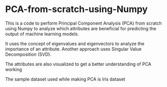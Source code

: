# PCA-from-scratch-using-Numpy
This is a code to perform Principal Component Analysis (PCA) from scratch using Numpy to analyze which attributes are beneficial for predicting the output of machine learning models.

It uses the concept of eigenvalues and eigenvectors to analyze the importance of an attribute. Another approach uses Singular Value Decomposition (SVD).

The attributes are also visualized to get a better understanding of PCA working

The sample dataset used while making PCA is Iris dataset
